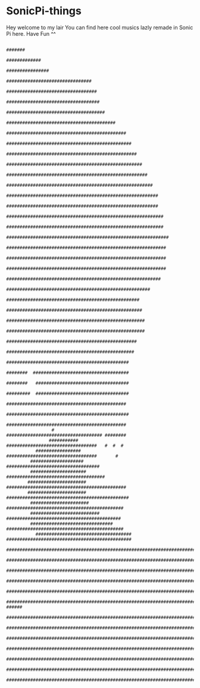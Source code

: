# SonicPi-things

Hey welcome to my lair
You can find here cool musics lazly remade in Sonic Pi here.
Have Fun ^^
 
                                                                                                                       
                                                                                                                       
                                                                                                                       
                                                                      #######                                          
                                                                   #############                                       
                                                                  ################                                     
                                                                  ################################                     
                                                                  ##################################                   
                                                                   ###################################                 
                                                                   #####################################               
                                                                #########################################              
                                                             #############################################             
                                                           ###############################################             
                                                         #################################################             
                                                        ###################################################            
                                                       #####################################################           
                                                      #######################################################          
                                                     #########################################################         
                                                     #########################################################         
                                                    ###########################################################        
                                                    ###########################################################        
                                                   #############################################################       
                                                    ############################################################       
                                                     ############################################################      
                                                     ############################################################      
                                                       ##########################################################      
                                                           ######################################################      
                                                               ##################################################      
                                                              ###################################################      
                                                             ####################################################      
                                                             ####################################################      
                                                                #################################################      
                                                                 ################################################      
                                                                    ##############################################     
                                                                    ########  ####################################     
                                                                    ########   ###################################     
                                                                   #########  ###################################      
                                                                    #############################################      
                                                                    ##############################################     
                                                                     #############################################     
                     #                                               #################################### ########     
                    ###########                                       ##################################   #  #  #     
               #################                                      ##################################       #       
             ####################                                    ###################################               
             #####################                                  #####################################              
            ######################                           #############################################             
            ######################                           ##############################################            
             ######################                          ############################################              
             ##########################                      ###########################################               
             ###############################                ############################################               
               ####################################       ###############################################              
                #########################################################################################              
                  ########################################################################################             
                         #################################################################################             
                            ##############################################################################             
                            ###############################################################################            
                           ################################################################################     ###### 
                           ##########################################################################################  
                           #####################################################################################       
                           ##################################################################################          
                           ##################################################################################          
                           ##################################################################################          
                          ####################################################################################         
                          #####################################################################################        
